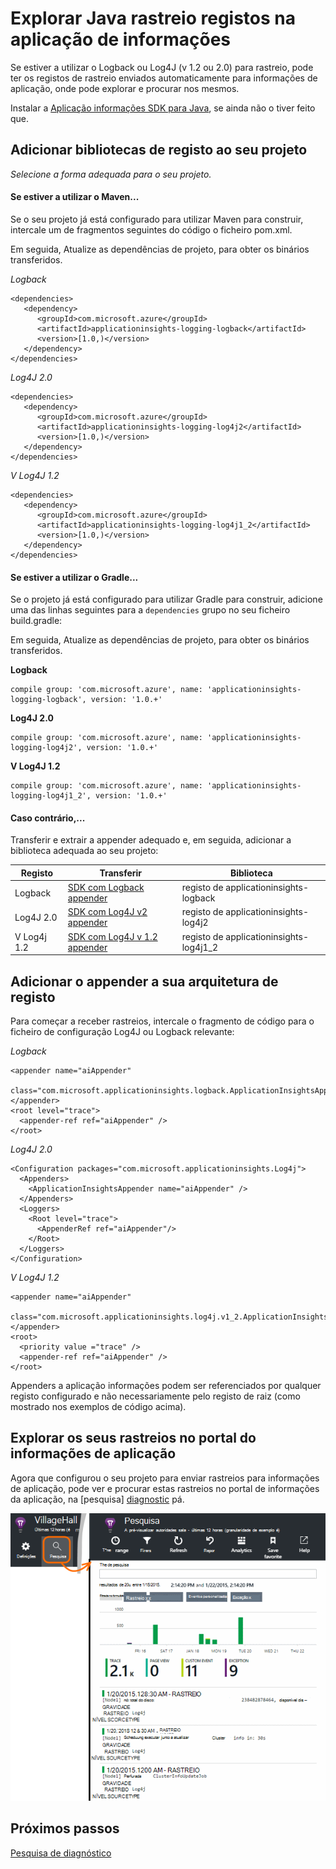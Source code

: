 <properties 
    pageTitle="Explorar Java rastreio registos na aplicação de informações" 
    description="Pesquisa Log4J ou Logback rastreios na aplicação de informações" 
    services="application-insights" 
    documentationCenter="java"
    authors="alancameronwills" 
    manager="douge"/>

<tags 
    ms.service="application-insights" 
    ms.workload="tbd" 
    ms.tgt_pltfrm="ibiza" 
    ms.devlang="na" 
    ms.topic="article" 
    ms.date="07/12/2016" 
    ms.author="awills"/>

# <a name="explore-java-trace-logs-in-application-insights"></a>Explorar Java rastreio registos na aplicação de informações

Se estiver a utilizar o Logback ou Log4J (v 1.2 ou 2.0) para rastreio, pode ter os registos de rastreio enviados automaticamente para informações de aplicação, onde pode explorar e procurar nos mesmos.

Instalar a [Aplicação informações SDK para Java][java], se ainda não o tiver feito que.


## <a name="add-logging-libraries-to-your-project"></a>Adicionar bibliotecas de registo ao seu projeto

*Selecione a forma adequada para o seu projeto.*

#### <a name="if-youre-using-maven"></a>Se estiver a utilizar o Maven...

Se o seu projeto já está configurado para utilizar Maven para construir, intercale um de fragmentos seguintes do código o ficheiro pom.xml.

Em seguida, Atualize as dependências de projeto, para obter os binários transferidos.

*Logback*

    <dependencies>
       <dependency>
          <groupId>com.microsoft.azure</groupId>
          <artifactId>applicationinsights-logging-logback</artifactId>
          <version>[1.0,)</version>
       </dependency>
    </dependencies>

*Log4J 2.0*

    <dependencies>
       <dependency>
          <groupId>com.microsoft.azure</groupId>
          <artifactId>applicationinsights-logging-log4j2</artifactId>
          <version>[1.0,)</version>
       </dependency>
    </dependencies>

*V Log4J 1.2*

    <dependencies>
       <dependency>
          <groupId>com.microsoft.azure</groupId>
          <artifactId>applicationinsights-logging-log4j1_2</artifactId>
          <version>[1.0,)</version>
       </dependency>
    </dependencies>

#### <a name="if-youre-using-gradle"></a>Se estiver a utilizar o Gradle...

Se o projeto já está configurado para utilizar Gradle para construir, adicione uma das linhas seguintes para a `dependencies` grupo no seu ficheiro build.gradle:

Em seguida, Atualize as dependências de projeto, para obter os binários transferidos.

**Logback**

    compile group: 'com.microsoft.azure', name: 'applicationinsights-logging-logback', version: '1.0.+'

**Log4J 2.0**

    compile group: 'com.microsoft.azure', name: 'applicationinsights-logging-log4j2', version: '1.0.+'

**V Log4J 1.2**

    compile group: 'com.microsoft.azure', name: 'applicationinsights-logging-log4j1_2', version: '1.0.+'

#### <a name="otherwise-"></a>Caso contrário,...

Transferir e extrair a appender adequado e, em seguida, adicionar a biblioteca adequada ao seu projeto:


Registo | Transferir | Biblioteca
----|----|----
Logback|[SDK com Logback appender](https://aka.ms/xt62a4)|registo de applicationinsights-logback
Log4J 2.0|[SDK com Log4J v2 appender](https://aka.ms/qypznq)|registo de applicationinsights-log4j2 
V Log4j 1.2|[SDK com Log4J v 1.2 appender](https://aka.ms/ky9cbo)|registo de applicationinsights-log4j1_2 



## <a name="add-the-appender-to-your-logging-framework"></a>Adicionar o appender a sua arquitetura de registo

Para começar a receber rastreios, intercale o fragmento de código para o ficheiro de configuração Log4J ou Logback relevante: 

*Logback*

    <appender name="aiAppender" 
      class="com.microsoft.applicationinsights.logback.ApplicationInsightsAppender">
    </appender>
    <root level="trace">
      <appender-ref ref="aiAppender" />
    </root>


*Log4J 2.0*


    <Configuration packages="com.microsoft.applicationinsights.Log4j">
      <Appenders>
        <ApplicationInsightsAppender name="aiAppender" />
      </Appenders>
      <Loggers>
        <Root level="trace">
          <AppenderRef ref="aiAppender"/>
        </Root>
      </Loggers>
    </Configuration>


*V Log4J 1.2*

    <appender name="aiAppender" 
         class="com.microsoft.applicationinsights.log4j.v1_2.ApplicationInsightsAppender">
    </appender>
    <root>
      <priority value ="trace" />
      <appender-ref ref="aiAppender" />
    </root>

Appenders a aplicação informações podem ser referenciados por qualquer registo configurado e não necessariamente pelo registo de raiz (como mostrado nos exemplos de código acima).

## <a name="explore-your-traces-in-the-application-insights-portal"></a>Explorar os seus rastreios no portal do informações de aplicação

Agora que configurou o seu projeto para enviar rastreios para informações de aplicação, pode ver e procurar estas rastreios no portal de informações da aplicação, na [pesquisa] [ diagnostic] pá.

![No portal do informações de aplicação, abra a pesquisa](./media/app-insights-java-trace-logs/10-diagnostics.png)

## <a name="next-steps"></a>Próximos passos

[Pesquisa de diagnóstico][diagnostic]

<!--Link references-->

[diagnostic]: app-insights-diagnostic-search.md
[java]: app-insights-java-get-started.md

 
